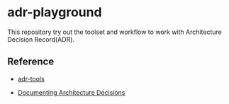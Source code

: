 # adr-playground

This repository try out the toolset and workflow to work with Architecture Decision Record(ADR).

## Reference

- [adr-tools](https://github.com/npryce/adr-tools)

- [Documenting Architecture Decisions](http://thinkrelevance.com/blog/2011/11/15/documenting-architecture-decisions)

